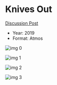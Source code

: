 # Knives Out

[Discussion Post](https://www.avsforum.com/threads/bass-eq-for-filtered-movies.2995212/post-59236156)

* Year: 2019
* Format: Atmos

![img 0](https://i.imgur.com/bKB7SdV.jpg)

![img 1](https://i.imgur.com/eKztbVM.png)

![img 2](https://i.imgur.com/jk2JtBN.jpg)

![img 3](https://i.imgur.com/TmWa6xS.jpg)

